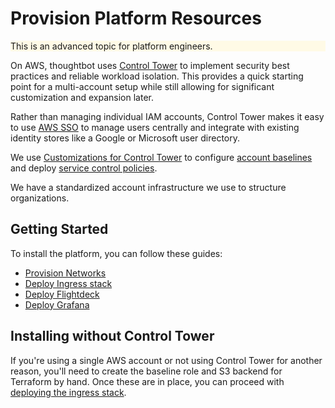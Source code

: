 
# Provision Platform Resources

<div class="panel" style="background-color: #FFFAE6;border-width: 1px;">

<div class="panelContent" style="background-color: #FFFAE6;">

This is an advanced topic for platform engineers.

</div>

</div>

On AWS, thoughtbot uses [Control
Tower](https://aws.amazon.com/controltower/) to implement security best
practices and reliable workload isolation. This provides a quick
starting point for a multi-account setup while still allowing for
significant customization and expansion later.

Rather than managing individual IAM accounts, Control Tower makes it
easy to use [AWS SSO](https://aws.amazon.com/single-sign-on/) to manage
users centrally and integrate with existing identity stores like a
Google or Microsoft user directory.

We use [Customizations for Control
Tower](https://aws.amazon.com/solutions/implementations/customizations-for-aws-control-tower/)
to configure [account
baselines](https://docs.aws.amazon.com/controltower/latest/userguide/terminology.html)
and deploy [service control
policies](https://docs.aws.amazon.com/organizations/latest/userguide/orgs_manage_policies_scps.html).

We have a standardized account infrastructure we use to structure
organizations.

## Getting Started

To install the platform, you can follow these guides:

  - [Provision Networks](#provision-networks)
  - [Deploy Ingress stack](#deploy-ingress-stack)
  - [Deploy Flightdeck](#deploy-flightdeck)
  - [Deploy Grafana](#deploy-grafana)

## Installing without Control Tower

If you're using a single AWS account or not using Control Tower for
another reason, you'll need to create the baseline role and S3 backend
for Terraform by hand. Once these are in place, you can proceed with
[deploying the ingress
stack](#deploy-ingress-stack).
